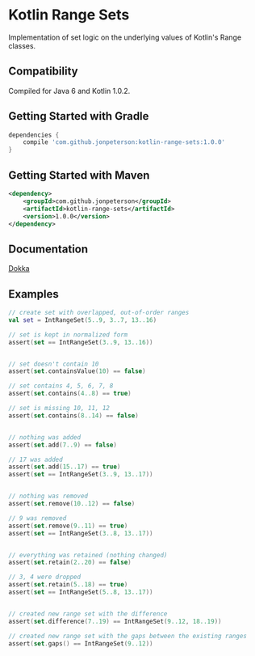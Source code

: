 # Kotlin Range Sets

Implementation of set logic on the underlying values of Kotlin's Range classes.

## Compatibility

Compiled for Java 6 and Kotlin 1.0.2.

## Getting Started with Gradle

```groovy
dependencies {
    compile 'com.github.jonpeterson:kotlin-range-sets:1.0.0'
}
```

## Getting Started with Maven

```xml
<dependency>
    <groupId>com.github.jonpeterson</groupId>
    <artifactId>kotlin-range-sets</artifactId>
    <version>1.0.0</version>
</dependency>
```

## Documentation

[Dokka](docs/kotlin-range-sets/com.github.jonpeterson.kotlin.ranges)

## Examples

```kt
// create set with overlapped, out-of-order ranges
val set = IntRangeSet(5..9, 3..7, 13..16)

// set is kept in normalized form
assert(set == IntRangeSet(3..9, 13..16))


// set doesn't contain 10
assert(set.containsValue(10) == false)

// set contains 4, 5, 6, 7, 8
assert(set.contains(4..8) == true)

// set is missing 10, 11, 12
assert(set.contains(8..14) == false)


// nothing was added
assert(set.add(7..9) == false)

// 17 was added
assert(set.add(15..17) == true)
assert(set == IntRangeSet(3..9, 13..17))


// nothing was removed
assert(set.remove(10..12) == false)

// 9 was removed
assert(set.remove(9..11) == true)
assert(set == IntRangeSet(3..8, 13..17))


// everything was retained (nothing changed)
assert(set.retain(2..20) == false)

// 3, 4 were dropped
assert(set.retain(5..18) == true)
assert(set == IntRangeSet(5..8, 13..17))


// created new range set with the difference
assert(set.difference(7..19) == IntRangeSet(9..12, 18..19))

// created new range set with the gaps between the existing ranges
assert(set.gaps() == IntRangeSet(9..12))
```